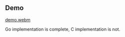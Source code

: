 ## Demo

[demo.webm](https://github.com/1lyasm/mapreduce/assets/84722851/4812fc66-6527-4678-9e89-b79c6503a1ea)

Go implementation is complete, C implementation is not.
